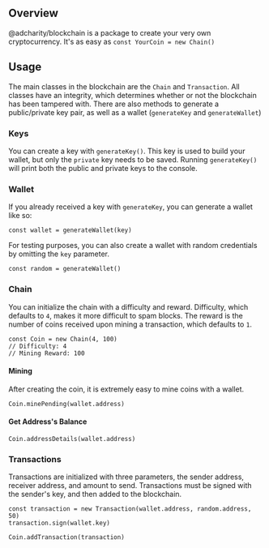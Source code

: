 ## Overview
@adcharity/blockchain is a package to create your very own cryptocurrency. It's as easy as `const YourCoin = new Chain()`

## Usage
The main classes in the blockchain are the `Chain` and `Transaction`. 
All classes have an integrity, which determines whether or not the blockchain has been tampered with. 
There are also methods to generate a public/private key pair, as well as a wallet (`generateKey` and `generateWallet`)

### Keys
You can create a key with `generateKey()`. This key is used to build your wallet, but only the `private` key needs to be saved. Running `generateKey()` will print both the public and private keys to the console.

### Wallet
If you already received a key with `generateKey`, you can generate a wallet like so:
```
const wallet = generateWallet(key)
```
For testing purposes, you can also create a wallet with random credentials by omitting the `key` parameter.
```
const random = generateWallet()
```

### Chain
You can initialize the chain with a difficulty and reward. Difficulty, which defaults to `4`, makes it more difficult to spam blocks. The reward is the number of coins received upon mining a transaction, which defaults to `1`.
```
const Coin = new Chain(4, 100)
// Difficulty: 4
// Mining Reward: 100
```
#### Mining
After creating the coin, it is extremely easy to mine coins with a wallet. 
```
Coin.minePending(wallet.address)
```

#### Get Address's Balance
```
Coin.addressDetails(wallet.address)
```

### Transactions
Transactions are initialized with three parameters, the sender address, receiver address, and amount to send.
Transactions must be signed with the sender's key, and then added to the blockchain.
```
const transaction = new Transaction(wallet.address, random.address, 50)
transaction.sign(wallet.key)

Coin.addTransaction(transaction)
```